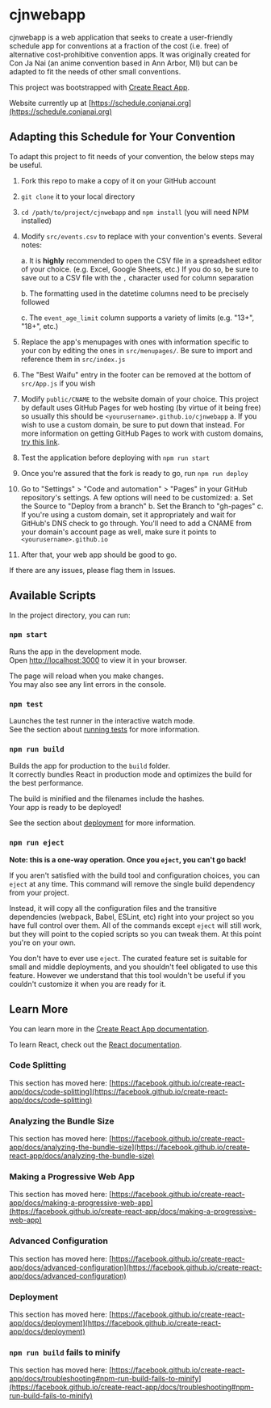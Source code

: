 # cjnwebapp

cjnwebapp is a web application that seeks to create a user-friendly schedule app for conventions at a fraction of the cost (i.e. free) of alternative cost-prohibitive convention apps. It was originally created for Con Ja Nai (an anime convention based in Ann Arbor, MI) but can be adapted to fit the needs of other small conventions.

This project was bootstrapped with [Create React App](https://github.com/facebook/create-react-app).

Website currently up at [https://schedule.conjanai.org](https://schedule.conjanai.org)

## Adapting this Schedule for Your Convention

To adapt this project to fit needs of your convention, the below steps may be useful.

1. Fork this repo to make a copy of it on your GitHub account
2. `git clone` it to your local directory
3. `cd /path/to/project/cjnwebapp` and `npm install` (you will need NPM installed)
4. Modify `src/events.csv` to replace with your convention's events. Several notes:
    
    a. It is **highly** recommended to open the CSV file in a spreadsheet editor of your choice. (e.g. Excel, Google Sheets, etc.) If you do so, be sure to save out to a CSV file with the `,` character used for column separation
        
    b. The formatting used in the datetime columns need to be precisely followed
        
    c. The `event_age_limit` column supports a variety of limits (e.g. "13+", "18+", etc.)
        
5. Replace the app's menupages with ones with information specific to your con by editing the ones in `src/menupages/`. Be sure to import and reference them in `src/index.js`
6. The "Best Waifu" entry in the footer can be removed at the bottom of `src/App.js` if you wish
7. Modify `public/CNAME` to the website domain of your choice. This project by default uses GitHub Pages for web hosting (by virtue of it being free) so usually this should be `<yourusername>.github.io/cjnwebapp`
    a. If you wish to use a custom domain, be sure to put down that instead. For more information on getting GitHub Pages to work with custom domains, [try this link](https://docs.github.com/en/pages/configuring-a-custom-domain-for-your-github-pages-site).
8. Test the application before deploying with `npm run start` 
9. Once you're assured that the fork is ready to go, run `npm run deploy`
10. Go to "Settings" > "Code and automation" > "Pages" in your GitHub repository's settings. A few options will need to be customized:
    a. Set the Source to "Deploy from a branch"
    b. Set the Branch to "gh-pages"
    c. If you're using a custom domain, set it appropriately and wait for GitHub's DNS check to go through. You'll need to add a CNAME from your domain's account page as well, make sure it points to `<yourusername>.github.io`
11. After that, your web app should be good to go.

If there are any issues, please flag them in Issues.

## Available Scripts

In the project directory, you can run:

### `npm start`

Runs the app in the development mode.\
Open [http://localhost:3000](http://localhost:3000) to view it in your browser.

The page will reload when you make changes.\
You may also see any lint errors in the console.

### `npm test`

Launches the test runner in the interactive watch mode.\
See the section about [running tests](https://facebook.github.io/create-react-app/docs/running-tests) for more information.

### `npm run build`

Builds the app for production to the `build` folder.\
It correctly bundles React in production mode and optimizes the build for the best performance.

The build is minified and the filenames include the hashes.\
Your app is ready to be deployed!

See the section about [deployment](https://facebook.github.io/create-react-app/docs/deployment) for more information.

### `npm run eject`

**Note: this is a one-way operation. Once you `eject`, you can't go back!**

If you aren't satisfied with the build tool and configuration choices, you can `eject` at any time. This command will remove the single build dependency from your project.

Instead, it will copy all the configuration files and the transitive dependencies (webpack, Babel, ESLint, etc) right into your project so you have full control over them. All of the commands except `eject` will still work, but they will point to the copied scripts so you can tweak them. At this point you're on your own.

You don't have to ever use `eject`. The curated feature set is suitable for small and middle deployments, and you shouldn't feel obligated to use this feature. However we understand that this tool wouldn't be useful if you couldn't customize it when you are ready for it.

## Learn More

You can learn more in the [Create React App documentation](https://facebook.github.io/create-react-app/docs/getting-started).

To learn React, check out the [React documentation](https://reactjs.org/).

### Code Splitting

This section has moved here: [https://facebook.github.io/create-react-app/docs/code-splitting](https://facebook.github.io/create-react-app/docs/code-splitting)

### Analyzing the Bundle Size

This section has moved here: [https://facebook.github.io/create-react-app/docs/analyzing-the-bundle-size](https://facebook.github.io/create-react-app/docs/analyzing-the-bundle-size)

### Making a Progressive Web App

This section has moved here: [https://facebook.github.io/create-react-app/docs/making-a-progressive-web-app](https://facebook.github.io/create-react-app/docs/making-a-progressive-web-app)

### Advanced Configuration

This section has moved here: [https://facebook.github.io/create-react-app/docs/advanced-configuration](https://facebook.github.io/create-react-app/docs/advanced-configuration)

### Deployment

This section has moved here: [https://facebook.github.io/create-react-app/docs/deployment](https://facebook.github.io/create-react-app/docs/deployment)

### `npm run build` fails to minify

This section has moved here: [https://facebook.github.io/create-react-app/docs/troubleshooting#npm-run-build-fails-to-minify](https://facebook.github.io/create-react-app/docs/troubleshooting#npm-run-build-fails-to-minify)
